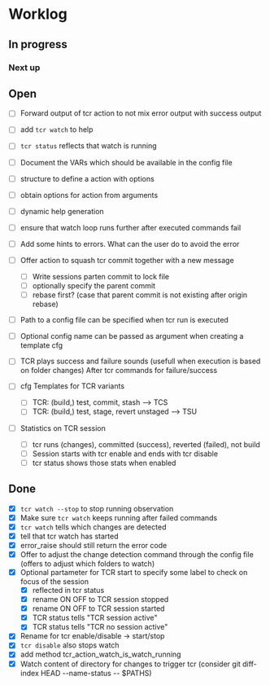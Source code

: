 # Worklog

## In progress

### Next up

## Open

* [ ] Forward output of tcr action to not mix error output with success output

* [ ] add `tcr watch` to help
* [ ] `tcr status` reflects that watch is running

* [ ] Document the VARs which should be available in the config file

* [ ] structure to define a action with options
* [ ] obtain options for action from arguments
* [ ] dynamic help generation

* [ ] ensure that watch loop runs further after executed commands fail
* [ ] Add some hints to errors. What can the user do to avoid the error

* [ ] Offer action to squash tcr commit together with a new message
  * [ ] Write sessions parten commit to lock file
  * [ ] optionally specify the parent commit
  * [ ] rebase first? (case that parent commit is not existing after origin rebase)

* [ ] Path to a config file can be specified when tcr run is executed
* [ ] Optional config name can be passed as argument when creating a template cfg

* [ ] TCR plays success and failure sounds (usefull when execution is based on folder changes) After tcr commands for failure/success

* [ ] cfg Templates for TCR variants
  * [ ] TCR: (build,) test, commit, stash --> TCS
  * [ ] TCR: (build,) test, stage, revert unstaged --> TSU

* [ ] Statistics on TCR session
  * [ ] tcr runs (changes), committed (success), reverted (failed), not build
  * [ ] Session starts with tcr enable and ends with tcr disable
  * [ ] tcr status shows those stats when enabled

## Done

* [x] `tcr watch --stop` to stop running observation
* [x] Make sure `tcr watch` keeps running after failed commands
* [x] `tcr watch` tells which changes are detected
* [x] tell that tcr watch has started
* [x] error_raise should still return the error code
* [x] Offer to adjust the change detection command through the config file (offers to adjust which folders to watch)
* [x] Optional partameter for TCR start to specify some label to check on focus of the session
  * [x] reflected in tcr status
  * [x] rename ON OFF to TCR <name> session stopped
  * [x] rename ON OFF to TCR <name> session started
  * [x] TCR status tells "TCR session <name> active"
  * [x] TCR status tells "TCR no session active"
* [x] Rename for tcr enable/disable -> start/stop
* [x] `tcr disable` also stops watch
* [x] add method tcr_action_watch_is_watch_running
* [x] Watch content of directory for changes to trigger tcr (consider git diff-index HEAD  --name-status -- $PATHS)
